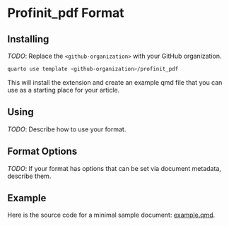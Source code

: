 # Profinit_pdf Format

## Installing

*TODO*: Replace the `<github-organization>` with your GitHub organization.

```bash
quarto use template <github-organization>/profinit_pdf
```

This will install the extension and create an example qmd file that you can use as a starting place for your article.

## Using

*TODO*: Describe how to use your format.

## Format Options

*TODO*: If your format has options that can be set via document metadata, describe them.

## Example

Here is the source code for a minimal sample document: [example.qmd](example.qmd).


